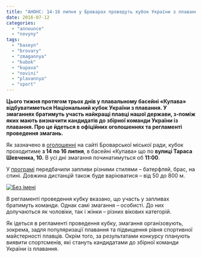 ```yaml
---
title: "АНОНС: 14-16 липня у Броварах проведуть кубок України з плавання"
date: 2016-07-12
categories: 
  - "announce"
  - "novyny"
tags: 
  - "baseyn"
  - "brovary"
  - "zmagannya"
  - "kubok"
  - "kupava"
  - "novini"
  - "plavannya"
  - "sport"
---
```


**Цього тижня протягом трьох днів у плавальному басейні «Купава» відбуватиметься Національний кубок України з плавання. У змаганнях братимуть участь найкращі плавці нашої держави, з-поміж яких мають визначити кандидатів до збірної команди України із плавання. Про це йдеться в офіційних оголошеннях та регламенті проведення змагань.**

Як зазначено в [оголошенні](http://docs.brovary.org/p38372/07.07.2016) на сайті Броварської міської ради, кубок проходитиме **з 14 по 16 липня**, в басейні «Купава» що по **вулиці Тараса Шевченка, 10.** В усі дні змагання починатимуться об **11:00**.

У [програмі](http://usf.org.ua/files/reglamBrovary.pdf) передбачили запливи різними стилями – батерфляй, брас, на спині. Довжина дистанцій також буде варіюватися – від 50 до 800 м.

[![Без імені](https://mpz.brovary.org/wp-content/uploads/2016/07/Bez-imeni.jpg)](https://mpz.brovary.org/wp-content/uploads/2016/07/Bez-imeni.jpg)

В регламенті проведення кубку вказано, що участь у запливах братимуть команди. Однак самі змагання – особисті. До них долучаються як чоловіки, так і жінки – різних вікових категорій.

Як ідеться в регламенті проведення кубку, змагання організовують, зокрема, задля популяризації плавання та підвищення рівня спортивної майстерності плавців. Окрім того, за результатами конкурсу планують виявити спортсменів, які стануть кандидатами до збірної команди України із плавання.
